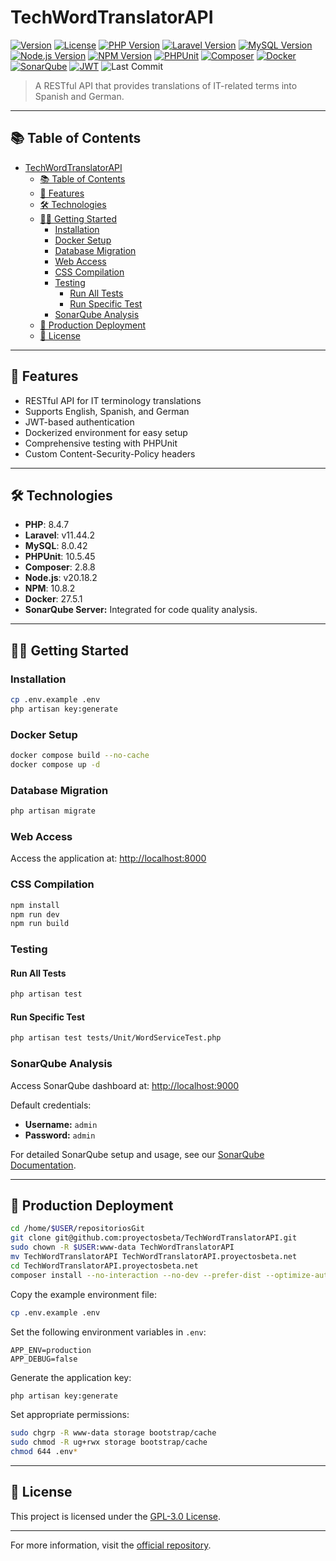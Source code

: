 # TechWordTranslatorAPI

[![Version](https://img.shields.io/badge/Version-1.9.1-blue.svg)](https://github.com/proyectosbeta/TechWordTranslatorAPI)
[![License](https://img.shields.io/badge/license-GPL%20v3-blue.svg)](LICENSE)
[![PHP Version](https://img.shields.io/badge/PHP-8.4.7-blue.svg)](https://www.php.net/)
[![Laravel Version](https://img.shields.io/badge/Laravel-11.44.2-green.svg)](https://laravel.com/)
[![MySQL Version](https://img.shields.io/badge/MySQL-8.0.42-orange.svg?logo=mysql&logoColor=white)](https://www.mysql.com/)
[![Node.js Version](https://img.shields.io/badge/Node.js-v20.18.2-green.svg?logo=node.js&logoColor=white)](https://nodejs.org/)
[![NPM Version](https://img.shields.io/badge/NPM-10.8.2-red.svg?logo=npm&logoColor=white)](https://www.npmjs.com/)
[![PHPUnit](https://img.shields.io/badge/PHPUnit-10.5.45-blue?logo=php&logoColor=white)](https://phpunit.de/)
[![Composer](https://img.shields.io/badge/Composer-2.8.8-885630?logo=composer&logoColor=white)](https://getcomposer.org/)
[![Docker](https://img.shields.io/badge/docker-ready-blue?logo=docker)](https://www.docker.com/)
[![SonarQube](https://img.shields.io/badge/SonarQube-Latest-orange?logo=sonarqube)](http://localhost:9000)
[![JWT](https://img.shields.io/badge/JWT-Authentication-000000?logo=jsonwebtokens&logoColor=white)](https://jwt.io/)
![Last Commit](https://img.shields.io/github/last-commit/proyectosbeta/TechWordTranslatorAPI?logo=git&logoColor=white)

> A RESTful API that provides translations of IT-related terms into Spanish and German.

---

## 📚 Table of Contents

- [TechWordTranslatorAPI](#techwordtranslatorapi)
  - [📚 Table of Contents](#-table-of-contents)
  - [🚀 Features](#-features)
  - [🛠️ Technologies](#️-technologies)
  - [🧑‍💻 Getting Started](#-getting-started)
    - [Installation](#installation)
    - [Docker Setup](#docker-setup)
    - [Database Migration](#database-migration)
    - [Web Access](#web-access)
    - [CSS Compilation](#css-compilation)
    - [Testing](#testing)
      - [Run All Tests](#run-all-tests)
      - [Run Specific Test](#run-specific-test)
    - [SonarQube Analysis](#sonarqube-analysis)
  - [🚀 Production Deployment](#-production-deployment)
  - [📄 License](#-license)

---

## 🚀 Features

- RESTful API for IT terminology translations
- Supports English, Spanish, and German
- JWT-based authentication
- Dockerized environment for easy setup
- Comprehensive testing with PHPUnit
- Custom Content-Security-Policy headers

---

## 🛠️ Technologies

- **PHP**: 8.4.7
- **Laravel**: v11.44.2
- **MySQL**: 8.0.42
- **PHPUnit**: 10.5.45
- **Composer**: 2.8.8
- **Node.js**: v20.18.2
- **NPM**: 10.8.2
- **Docker**: 27.5.1
- **SonarQube Server:** Integrated for code quality analysis.

---

## 🧑‍💻 Getting Started

### Installation

```bash
cp .env.example .env
php artisan key:generate
```

### Docker Setup

```bash
docker compose build --no-cache
docker compose up -d
```

### Database Migration

```bash
php artisan migrate
```

### Web Access

Access the application at: [http://localhost:8000](http://localhost:8000)

### CSS Compilation

```bash
npm install
npm run dev
npm run build
```

### Testing

#### Run All Tests

```bash
php artisan test
```

#### Run Specific Test

```bash
php artisan test tests/Unit/WordServiceTest.php
```

### SonarQube Analysis

Access SonarQube dashboard at: [http://localhost:9000](http://localhost:9000)

Default credentials:
- **Username:** `admin`
- **Password:** `admin`

For detailed SonarQube setup and usage, see our [SonarQube Documentation](docs/development/sonarqube.md).

---

## 🚀 Production Deployment

```bash
cd /home/$USER/repositoriosGit
git clone git@github.com:proyectosbeta/TechWordTranslatorAPI.git
sudo chown -R $USER:www-data TechWordTranslatorAPI
mv TechWordTranslatorAPI TechWordTranslatorAPI.proyectosbeta.net
cd TechWordTranslatorAPI.proyectosbeta.net
composer install --no-interaction --no-dev --prefer-dist --optimize-autoloader
```

Copy the example environment file:

```bash
cp .env.example .env
```

Set the following environment variables in `.env`:

```
APP_ENV=production
APP_DEBUG=false
```

Generate the application key:

```bash
php artisan key:generate
```

Set appropriate permissions:

```bash
sudo chgrp -R www-data storage bootstrap/cache
sudo chmod -R ug+rwx storage bootstrap/cache
chmod 644 .env*
```

---

## 📄 License

This project is licensed under the [GPL-3.0 License](LICENSE).

---

For more information, visit the [official repository](https://github.com/proyectosbeta/TechWordTranslatorAPI/tree/refactor/code).